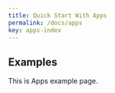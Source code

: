 ```yaml
---
title: Quick Start With Apps
permalink: /docs/apps
key: apps-index
---
```



## Examples 
This is Apps example page.